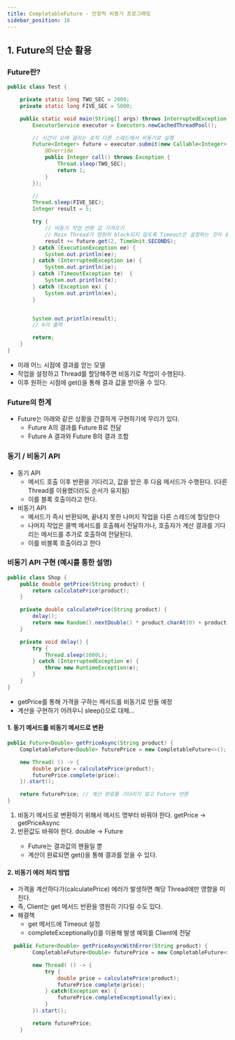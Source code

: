 ```yaml
---
title: CompletableFuture - 안정적 비동기 프로그래밍
sidebar_position: 16
---
```

## 1. Future의 단순 활용
### Future란?
```java
public class Test {

    private static long TWO_SEC = 2000;
    private static long FIVE_SEC = 5000;

    public static void main(String[] args) throws InterruptedException {
        ExecutorService executor = Executors.newCachedThreadPool();

        // 시간이 오래 걸리는 로직 다른 스레드에서 비동기로 실행
        Future<Integer> future = executor.submit(new Callable<Integer>(){
            @Override
            public Integer call() throws Exception {
                Thread.sleep(TWO_SEC);
                return 1;
            }
        });

        //
        Thread.sleep(FIVE_SEC);
        Integer result = 5;

        try {
            // 비동기 작업 반환 값 가져오기
            // Main Thread가 영원히 block되지 않도록 Timeout은 설정하는 것이 좋다...
            result += future.get(2, TimeUnit.SECONDS);
        } catch (ExecutionException ee) {
            System.out.println(ee);
        } catch (InterruptedException ie) {
            System.out.println(ie);
        } catch (TimeoutException te)  {
            System.out.println(te);
        } catch (Exception ex) {
            System.out.println(ex);
        }


        System.out.println(result);
        // 6이 출력

        return;
    }
}
```
- 미래 어느 시점에 결과를 얻는 모델 
- 작업을 설정하고 Thread를 할당해주면 비동기로 작업이 수행된다.
- 이후 원하는 시점에 get()을 통해 결과 값을 받아올 수 있다.

### Future의 한계
- Future는 아래와 같은 상황을 간결하게 구현하기에 무리가 있다.
  - Future A의 결과를 Future B로 전달
  - Future A 결과와 Future B의 결과 조합

### 동기 / 비동기 API
- 동기 API
  - 메서드 호출 이후 반환을 기다리고, 값을 받은 후 다음 메서드가 수행된다. (다른 Thread를 이용했더라도 순서가 유지됨)
  - 이를 블록 호출이라고 한다.
- 비동기 API
  - 메서드가 즉시 반환되며, 끝내지 못한 나머지 작업을 다른 스레드에 할당한다
  - 나머지 작업은 콜백 메서드를 호출해서 전달하거나, 호출자가 계산 결과를 기다리는 메서드를 추가로 호출하여 전달된다.
  - 이를 비블록 호출이라고 한다

### 비동기 API 구현 (예시를 통한 설명)
```java
public class Shop {
    public double getPrice(String product) {
        return calculatePrice(product);
    }

    private double calculatePrice(String product) {
        delay();
        return new Random().nextDouble() * product.charAt(0) + product.charAt(1);
    }

    private void delay() {
        try {
            Thread.sleep(1000L);
        } catch (InterruptedException e) {
            throw new RuntimeException(e);
        }
    }
}
```
- getPrice를 통해 가격을 구하는 메서드를 비동기로 만들 예정
- 계산을 구현하기 어려우니 sleep()으로 대체...

#### 1. 동기 메서드를 비동기 메서드로 변환
```java
public Future<Double> getPriceAsync(String product) {
    CompletableFuture<Double> futurePrice = new CompletableFuture<>();

    new Thread( () -> {
        double price = calculatePrice(product);
        futurePrice.complete(price);
    }).start();

    return futurePrice; // 계산 완료를 기다리지 않고 Future 반환
}
```
1. 비동기 메서드로 변환하기 위해서 메서드 명부터 바꿔야 한다. getPrice -> getPriceAsync
2. 반환값도 바꿔야 한다. double -> Future<Double>
   - Future는 결과값의 핸들일 뿐
   - 계산이 완료되면 get()을 통해 결과를 얻을 수 있다.

#### 2. 비동기 에러 처리 방법
- 가격을 계산하다가(calculatePrice) 에러가 발생하면 해당 Thread에만 영향을 미친다.
- 즉, Client는 get 메서드 반환을 영원히 기다릴 수도 있다.
- 해결책
  - get 메서드에 Timeout 설정
  - completeExceptionally()를 이용해 발생 예외를 Client에 전달
```java
  public Future<Double> getPriceAsyncWithError(String product) {
        CompletableFuture<Double> futurePrice = new CompletableFuture<>();

        new Thread( () -> {
            try {
                double price = calculatePrice(product);
                futurePrice.complete(price);
            } catch(Exception ex) {
                futurePrice.completeExceptionally(ex);
            }
        }).start();

        return futurePrice;
    }
```
